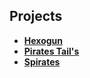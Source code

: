 ## Projects
<ul>
  <li><b><a href="https://github.com/samarancona/PortFolio/blob/main/Projects/Hexogun.md"> Hexogun </b></a></li>
  <li><b><a href="https://github.com/samarancona/PortFolio/blob/main/Projects/Pirate'sTail.md"> Pirates Tail's </b></a></li>
  <li><b><a href="https://github.com/samarancona/PortFolio/blob/main/Projects/Spirates.md"> Spirates </b></a></li>
</ul>

